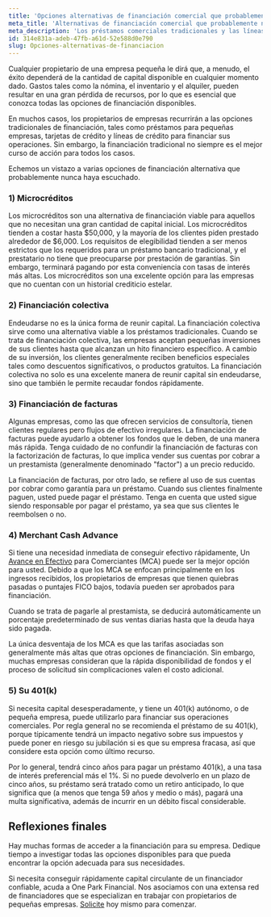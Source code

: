 ```yaml
---
title: 'Opciones alternativas de financiación comercial que probablemente nunca haya escuchado'
meta_title: 'Alternativas de financiación comercial que probablemente nunca haya escuchado!'
meta_description: 'Los préstamos comerciales tradicionales y las líneas de crédito, no son los únicos métodos para recaudar fondos para su negocio. Hay varias opciones de financiación alternativa a las que puede recurrir para obtener el efectivo que necesita para mantener su empresa en marcha.'
id: 314e831a-adeb-47fb-a61d-52e588d0e790
slug: Opciones-alternativas-de-financiacion
---
```

Cualquier propietario de una empresa pequeña le dirá que, a menudo, el éxito dependerá de la cantidad de capital disponible en cualquier momento dado. Gastos tales como la nómina, el inventario y el alquiler, pueden resultar en una gran pérdida de recursos, por lo que es esencial que conozca todas las opciones de financiación disponibles. 

En muchos casos, los propietarios de empresas recurrirán a las opciones tradicionales de financiación, tales como préstamos para pequeñas empresas, tarjetas de crédito y líneas de crédito para financiar sus operaciones. Sin embargo, la financiación tradicional no siempre es el mejor curso de acción para todos los casos. 

Echemos un vistazo a varias opciones de financiación alternativa que probablemente nunca haya escuchado.

### 1) Microcréditos

Los microcréditos son una alternativa de financiación viable para aquellos que no necesitan una gran cantidad de capital inicial. Los microcréditos tienden a costar hasta $50,000, y la mayoría de los clientes piden prestado alrededor de $6,000. Los requisitos de elegibilidad tienden a ser menos estrictos que los requeridos para un préstamo bancario tradicional, y el prestatario no tiene que preocuparse por prestación de garantías. Sin embargo, terminará pagando por esta conveniencia con tasas de interés más altas. Los microcréditos son una excelente opción para las empresas que no cuentan con un historial crediticio estelar. 

### 2) Financiación colectiva

Endeudarse no es la única forma de reunir capital. La financiación colectiva sirve como una alternativa viable a los préstamos tradicionales. Cuando se trata de financiación colectiva, las empresas aceptan pequeñas inversiones de sus clientes hasta que alcanzan un hito financiero específico. A cambio de su inversión, los clientes generalmente reciben beneficios especiales tales como descuentos significativos, o productos gratuitos. La financiación colectiva no solo es una excelente manera de reunir capital sin endeudarse, sino que también le permite recaudar fondos rápidamente. 

### 3) Financiación de facturas  

Algunas empresas, como las que ofrecen servicios de consultoría, tienen clientes regulares pero flujos de efectivo irregulares. La financiación de facturas puede ayudarlo a obtener los fondos que le deben, de una manera más rápida. Tenga cuidado de no confundir la financiación de facturas con la factorización de facturas, lo que implica vender sus cuentas por cobrar a un prestamista (generalmente denominado "factor") a un precio reducido.

La financiación de facturas, por otro lado, se refiere al uso de sus cuentas por cobrar como garantía para un préstamo. Cuando sus clientes finalmente paguen, usted puede pagar el préstamo. Tenga en cuenta que usted sigue siendo responsable por pagar el préstamo, ya sea que sus clientes le reembolsen o no. 


### 4)	Merchant Cash Advance 

Si tiene una necesidad inmediata de conseguir efectivo rápidamente, Un [Avance en Efectivo](https://www.oneparkfinancial.com/) para Comerciantes (MCA) puede ser la mejor opción para usted. Debido a que los MCA se enfocan principalmente en los ingresos recibidos, los propietarios de empresas que tienen quiebras pasadas o puntajes FICO bajos, todavía pueden ser aprobados para financiación.
 
Cuando se trata de pagarle al prestamista, se deducirá automáticamente un porcentaje predeterminado de sus ventas diarias hasta que la deuda haya sido pagada. 

La única desventaja de los MCA es que las tarifas asociadas son generalmente más altas que otras opciones de financiación. Sin embargo, muchas empresas consideran que la rápida disponibilidad de fondos y el proceso de solicitud sin complicaciones valen el costo adicional.


### 5) Su 401(k)

Si necesita capital desesperadamente, y tiene un 401(k) autónomo, o de pequeña empresa, puede utilizarlo para financiar sus operaciones comerciales. Por regla general no se recomienda el préstamo de su 401(k), porque típicamente tendrá un impacto  negativo sobre sus impuestos y puede poner en riesgo su jubilación si es que su empresa fracasa, así que considere esta opción como último recurso.

Por lo general, tendrá cinco años para pagar un préstamo 401(k), a una tasa de interés preferencial más el 1%. Si no puede devolverlo en un plazo de cinco años, su préstamo será tratado como un retiro anticipado, lo que significa que (a menos que tenga 59 años y medio o más), pagará una multa significativa, además de incurrir en un débito fiscal considerable.  

## Reflexiones finales

Hay muchas formas de acceder a la financiación para su empresa. Dedique tiempo a investigar todas las opciones disponibles para que pueda encontrar la opción adecuada para sus necesidades. 

Si necesita conseguir rápidamente capital circulante de un financiador confiable, acuda a One Park Financial. Nos asociamos con una extensa red de financiadores que se especializan en trabajar con propietarios de pequeñas empresas. [Solicite](https://www.oneparkfinancial.com/) hoy mismo para comenzar.